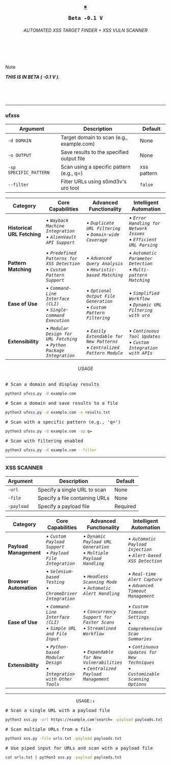 <div align="center">

<h3>
  <b>

  <kbd>[**✖️**](https://github.com/Karthik-HR0/X)</kbd>

<kbd> Beta -0.1 V </kbd>
  </b>
</h3>

<h6>AUTOMATED XSS TARGET FINDER + XSS VULN SCANNER </h6>



</div>

<br>
<br>
<br>

> [!NOTE]  
> **_THIS IS IN BETA ( -0.1 V )._**

<br>
<br>
<br>

---

<h3>ufxss</h3>
<table>
  <thead>
    <tr>
      <th>Argument</th>
      <th>Description</th>
      <th>Default</th>
    </tr>
  </thead>
  <tbody>
    <tr>
      <td><code>-d DOMAIN</code></td>
      <td>Target domain to scan (e.g., example.com)</td>
      <td>None</td>
    </tr>
    <tr>
      <td><code>-o OUTPUT</code></td>
      <td>Save results to the specified output file</td>
      <td>None</td>
    </tr>
    <tr>
      <td><code>-sp SPECIFIC_PATTERN</code></td>
      <td>Scan using a specific pattern (e.g., q=)</td>
      <td> xss pattern</td>
    </tr>
    <tr>
      <td><code>--filter</code></td>
      <td>Filter URLs using s0md3v's uro tool</td>
      <td><code>false</code></td>
    </tr>
  </tbody>
</table>


<div align="center">

| Category              | Core Capabilities                                  | Advanced Functionality                              | Intelligent Automation                               |
|-----------------------|----------------------------------------------------|---------------------------------------------------|---------------------------------------------------|
| **Historical URL Fetching** | • _`Wayback Machine Integration`_ <br>• _`AlienVault API Support`_ | • _`Duplicate URL Filtering`_ <br>• _`Domain-wide Coverage`_ | • _`Error Handling for Network Issues`_ <br>• _`Efficient URL Parsing`_ |
| **Pattern Matching**   | • _`Predefined Patterns for XSS Detection`_ <br>• _`Custom Pattern Support`_ | • _`Advanced Query Analysis`_ <br>• _`Heuristic-based Matching`_ | • _`Automatic Parameter Detection`_ <br>• _`Multi-pattern Matching`_ |
| **Ease of Use**        | • _`Command-Line Interface (CLI)`_ <br>• _`Single-command Execution`_ | • _`Optional Output File Generation`_ <br>• _`Custom Pattern Filtering`_ | • _`Simplified Workflow`_ <br>• _`Dynamic URL Filtering with uro`_ |
| **Extensibility**      | • _`Modular Design for URL Fetching`_ <br>• _`Python Package Integration`_ | • _`Easily Extendable for New Patterns`_ <br>• _`Centralized Pattern Module`_ | • _`Continuous Tool Updates`_ <br>• _`Custom Integration with APIs`_ |

</div>





<h6 align="center">
  USAGE 
</h6>

<kbd> # Scan a domain and display results </kbd>
```bash
python3 ufxss.py -d example.com
``` 
<kbd> # Scan a domain and save results to a file </kbd>
```bash
python3 ufxss.py -d example.com -o results.txt
``` 
<kbd> # Scan with a specific pattern (e.g., 'q=') </kbd>
```bash
python3 ufxss.py -d example.com -sp q=
``` 
<kbd> # Scan with filtering enabled </kbd>
```bash
python3 ufxss.py -d example.com --filter
``` 
---

<h3>XSS SCANNER</h3>
<table>
  <thead>
    <tr>
      <th>Argument</th>
      <th>Description</th>
      <th>Default</th>
    </tr>
  </thead>
  <tbody>
    <tr>
      <td><code>-url</code></td>
      <td>Specify a single URL to scan</td>
      <td>None</td>
    </tr>
    <tr>
      <td><code>-file</code></td>
      <td>Specify a file containing URLs</td>
      <td>None</td>
    </tr>
    <tr>
      <td><code>-payload</code></td>
      <td>Specify a payload file</td>
      <td>Required</td>
    </tr>
  </tbody>
</table>



<div align="center">

| Category              | Core Capabilities                                  | Advanced Functionality                              | Intelligent Automation                               |
|-----------------------|----------------------------------------------------|---------------------------------------------------|---------------------------------------------------|
| **Payload Management** | • _`Custom Payload Support`_ <br>• _`Payload File Integration`_ | • _`Dynamic Payload URL Generation`_ <br>• _`Multiple Payload Handling`_ | • _`Automatic Payload Injection`_ <br>• _`Alert-based XSS Detection`_ |
| **Browser Automation** | • _`Selenium-based Testing`_ <br>• _`ChromeDriver Integration`_ | • _`Headless Scanning Mode`_ <br>• _`Automatic Alert Handling`_ | • _`Real-time Alert Capture`_ <br>• _`Advanced Timeout Management`_ |
| **Ease of Use**        | • _`Command-Line Interface (CLI)`_ <br>• _`Simple URL and File Input`_ | • _`Concurrency Support for Faster Scans`_ <br>• _`Streamlined Workflow`_ | • _`Custom Timeout Settings`_ <br>• _`Comprehensive Scan Summaries`_ |
| **Extensibility**      | • _`Python-based Modular Design`_ <br>• _`Integration with Other Tools`_ | • _`Expandable for New Vulnerabilities`_ <br>• _`Centralized Payload Management`_ | • _`Continuous Updates for New Techniques`_ <br>• _`Customizable Scanning Options`_ |

</div>


---


<div align="center">
<kbd> USAGE:↓ </kbd>
</div>

<kbd> # Scan a single URL with a payload file </kbd>
```bash
python3 xss.py -url https://example.com?search= -payload payloads.txt
```
<kbd> # Scan multiple URLs from a file </kbd>
```bash
python3 xss.py -file urls.txt -payload payloads.txt
```

<kbd> # Use piped input for URLs and scan with a payload file </kbd>
```bash
cat urls.txt | python3 xss.py -payload payloads.txt
```

